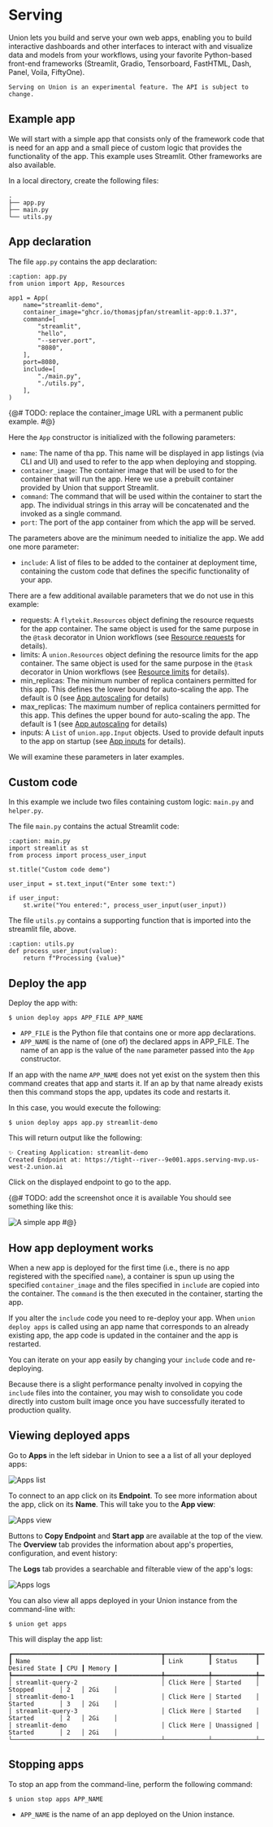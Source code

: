 # Serving

Union lets you build and serve your own web apps, enabling you to build interactive dashboards and other interfaces to interact with and visualize data and models from your workflows,
using your favorite Python-based front-end frameworks (Streamlit, Gradio, Tensorboard, FastHTML, Dash, Panel, Voila, FiftyOne).

```{warning}
Serving on Union is an experimental feature. The API is subject to change.
```

## Example app

We will start with a simple app that consists only of the framework code that is need for an app and a small piece of custom logic that provides the functionality of the app.
This example uses Streamlit. Other frameworks are also available.

In a local directory, create the following files:

```{code-block} bash
.
├── app.py
├── main.py
└── utils.py
```

## App declaration

The file `app.py` contains the app declaration:

```{code-block} python
:caption: app.py
from union import App, Resources

app1 = App(
    name="streamlit-demo",
    container_image="ghcr.io/thomasjpfan/streamlit-app:0.1.37",
    command=[
        "streamlit",
        "hello",
        "--server.port",
        "8080",
    ],
    port=8080,
    include=[
        "./main.py",
        "./utils.py",
    ],
)
```
{@# TODO: replace the container_image URL with a permanent public example. #@}

Here the `App` constructor is initialized with the following parameters:

* `name`: The name of tha pp. This name will be displayed in app listings (via CLI and UI) and used to refer to the app when deploying and stopping.
* `container_image`: The container image that will be used to for the container that will run the app. Here we use a prebuilt container provided by Union that support Streamlit.
* `command`: The command that will be used within the container to start the app. The individual strings in this array will be concatenated and the invoked as a single command.
* `port`: The port of the app container from which the app will be served.

The parameters above are the minimum needed to initialize the app.
We add one more parameter:

* `include`: A list of files to be added to the container at deployment time, containing the custom code that defines the specific functionality of your app.

There are a few additional available parameters that we do not use in this example:

* requests:  A `flytekit.Resources` object defining the resource requests for the app container.
  The same object is used for the same purpose in the `@task` decorator in Union workflows  (see [Resource requests]() for details).
* limits: A `union.Resources` object defining the resource limits for the app container.
  The same object is used for the same purpose in the `@task` decorator in Union workflows  (see [Resource limits]() for details).
* min_replicas: The minimum number of replica containers permitted for this app.
  This defines the lower bound for auto-scaling the app. The default is 0 (see [App autoscaling]() for details)
* max_replicas: The maximum number of replica containers permitted for this app.
  This defines the upper bound for auto-scaling the app. The default is 1 (see [App autoscaling]() for details)
* inputs: A `List` of `union.app.Input` objects. Used to provide default inputs to the app on startup (see [App inputs]() for details).

We will examine these parameters in later examples.

## Custom code

In this example we include two files containing custom logic: `main.py` and `helper.py`.

The file `main.py` contains the actual Streamlit code:

```{code-block} python
:caption: main.py
import streamlit as st
from process import process_user_input

st.title("Custom code demo")

user_input = st.text_input("Enter some text:")

if user_input:
    st.write("You entered:", process_user_input(user_input))
```

The file `utils.py` contains a supporting function that is imported into the streamlit file, above.

```{code-block} python
:caption: utils.py
def process_user_input(value):
    return f"Processing {value}"
```

## Deploy the app

Deploy the app with:

```{code-block} bash
$ union deploy apps APP_FILE APP_NAME
```

* `APP_FILE` is the Python file that contains one or more app declarations.
* `APP_NAME` is the name of (one of) the declared apps in APP_FILE. The name of an app is the value of the `name` parameter passed into the `App` constructor.

If an app with the name `APP_NAME` does not yet exist on the system then this command creates that app and starts it.
If an ap by that name already exists then this command stops the app, updates its code and restarts it.

In this case, you would execute the following:

```{code-block}bash
$ union deploy apps app.py streamlit-demo
```

This will return output like the following:

```{code-block} bash
✨ Creating Application: streamlit-demo
Created Endpoint at: https://tight--river--9e001.apps.serving-mvp.us-west-2.union.ai
```

Click on the displayed endpoint to go to the app.

{@# TODO: add the screenshot once it is available
You should see something like this:

![A simple app](/_static/images/user-guide/core-concepts/serving/simple-app.png)
#@}

## How app deployment works

When a new app is deployed for the first time (i.e., there is no app registered with the specified `name`),
a container is spun up using the specified `container_image` and the files specified in `include` are
copied into the container. The `command` is the then executed in the container, starting the app.

If you alter the `include` code you need to re-deploy your app.
When `union deploy apps` is called using an app name that corresponds to an already existing app,
the app code is updated in the container and the app is restarted.

You can iterate on your app easily by changing your `include` code and re-deploying.

Because there is a slight performance penalty involved in copying the `include` files into the container,
you may wish to consolidate you code directly into custom built image once you have successfully iterated
to production quality.

## Viewing deployed apps

Go to **Apps** in the left sidebar in Union to see a a list of all your deployed apps:

![Apps list](/_static/images/user-guide/core-concepts/serving/apps-list.png)

To connect to an app click on its **Endpoint**.
To see more information about the app, click on its **Name**.
This will take you to the **App view**:

![Apps view](/_static/images/user-guide/core-concepts/serving/app-view.png)

Buttons to **Copy Endpoint** and **Start app** are available at the top of the view.
The **Overview** tab provides the information about app's properties, configuration, and event history:

The **Logs** tab provides a searchable and filterable view of the app's logs:

![Apps logs](/_static/images/user-guide/core-concepts/serving/app-logs.png)

You can also view all apps deployed in your Union instance from the command-line with:

```{code-block} bash
$ union get apps
```

This will display the app list:

```{code-block} bash
┏━━━━━━━━━━━━━━━━━━━━━━━━━━━━━━━━━━━━━━━━━┳━━━━━━━━━━━━┳━━━━━━━━━━━━┳━━━━━━━━━━━━━━━┳━━━━━┳━━━━━━━━┓
┃ Name                                    ┃ Link       ┃ Status     ┃ Desired State ┃ CPU ┃ Memory ┃
┡━━━━━━━━━━━━━━━━━━━━━━━━━━━━━━━━━━━━━━━━━╇━━━━━━━━━━━━╇━━━━━━━━━━━━╇━━━━━━━━━━━━━━━╇━━━━━╇━━━━━━━━┩
│ streamlit-query-2                       │ Click Here │ Started    │ Stopped       │ 2   │ 2Gi    │
│ streamlit-demo-1                        │ Click Here │ Started    │ Started       │ 3   │ 2Gi    │
│ streamlit-query-3                       │ Click Here │ Started    │ Started       │ 2   │ 2Gi    │
│ streamlit-demo                          │ Click Here │ Unassigned │ Started       │ 2   │ 2Gi    │
└─────────────────────────────────────────┴────────────┴────────────┴───────────────┴─────┴────────┘
```

## Stopping apps

To stop an app from the command-line, perform the following command:

```{code-block} bash
$ union stop apps APP_NAME
```

* `APP_NAME` is the name of an app deployed on the Union instance.
